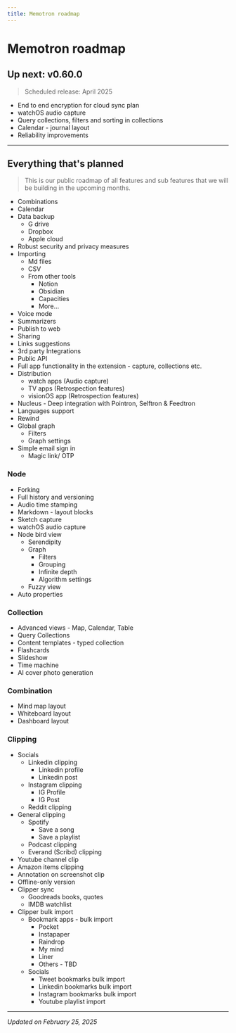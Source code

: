 ```yaml
---
title: Memotron roadmap
---
```

# Memotron roadmap

## Up next: v0.60.0
> Scheduled release: April 2025

* End to end encryption for cloud sync plan
* watchOS audio capture
* Query collections, filters and sorting in collections
* Calendar - journal layout
* Reliability improvements
  
---
## Everything that's planned

> This is our public roadmap of all features and sub features that we will be building in the upcoming months.

- Combinations
- Calendar
- Data backup
  - G drive
  - Dropbox
  - Apple cloud
- Robust security and privacy measures
- Importing
  - Md files
  - CSV
  - From other tools
    - Notion
    - Obsidian
    - Capacities
    - More...
- Voice mode
- Summarizers
- Publish to web
- Sharing
- Links suggestions
- 3rd party Integrations
- Public API
- Full app functionality in the extension - capture, collections etc.
- Distribution
  - watch apps (Audio capture)
  - TV apps (Retrospection features)
  - visionOS app (Retrospection features)
- Nucleus - Deep integration with Pointron, Selftron & Feedtron
- Languages support
- Rewind
- Global graph
    - Filters
    - Graph settings
- Simple email sign in
  - Magic link/ OTP

### Node

- Forking
- Full history and versioning
- Audio time stamping
- Markdown - layout blocks
- Sketch capture
- watchOS audio capture
- Node bird view
    - Serendipity
    - Graph
        - Filters
        - Grouping
        - Infinite depth
        - Algorithm settings
    - Fuzzy view
- Auto properties

### Collection

- Advanced views - Map, Calendar, Table
- Query Collections
- Content templates - typed collection
- Flashcards
- Slideshow
- Time machine
- AI cover photo generation

### Combination

- Mind map layout
- Whiteboard layout
- Dashboard layout

### Clipping

- Socials
    - Linkedin clipping
        - Linkedin profile
        - Linkedin post
    - Instagram clipping
        - IG Profile
        - IG Post
    - Reddit clipping
- General clipping
    - Spotify
        - Save a song
        - Save a playlist
    - Podcast clipping
    - Everand (Scribd) clipping
- Youtube channel clip
- Amazon items clipping
- Annotation on screenshot clip
- Offline-only version
- Clipper sync
    - Goodreads books, quotes
    - IMDB watchlist
- Clipper bulk import
    - Bookmark apps - bulk import
        - Pocket
        - Instapaper
        - Raindrop
        - My mind
        - Liner
        - Others - TBD
    - Socials
        - Tweet bookmarks bulk import
        - Linkedin bookmarks bulk import
        - Instagram bookmarks bulk import
        - Youtube playlist import

---
*Updated on February 25, 2025*
